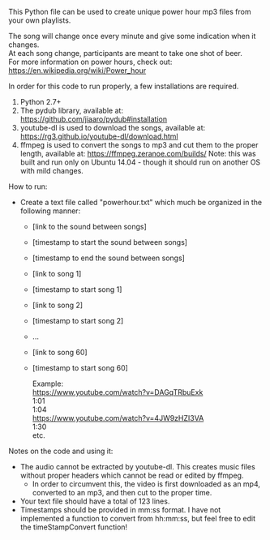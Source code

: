 This Python file can be used to create unique power hour mp3 files from your own playlists.

The song will change once every minute and give some indication when it changes. <br />
At each song change, participants are meant to take one shot of beer. <br />
For more information on power hours, check out: https://en.wikipedia.org/wiki/Power_hour <br />

In order for this code to run properly, a few installations are required.
  1. Python 2.7+
  2. The pydub library, available at: https://github.com/jiaaro/pydub#installation
  3. youtube-dl is used to download the songs, available at: https://rg3.github.io/youtube-dl/download.html
  4. ffmpeg is used to convert the songs to mp3 and cut them to the proper length, available at: https://ffmpeg.zeranoe.com/builds/
Note: this was built and run only on Ubuntu 14.04 - though it should run on another OS with mild changes.

How to run:
  - Create a text file called "powerhour.txt" which much be organized in the following manner:
    * [link to the sound between songs]
    * [timestamp to start the sound between songs]
    * [timestamp to end the sound between songs]
    * [link to song 1]
    * [timestamp to start song 1]
    * [link to song 2]
    * [timestamp to start song 2]
    * ...
    * [link to song 60]
    * [timestamp to start song 60]
    
      Example: <br />
        https://www.youtube.com/watch?v=DAGqTRbuExk <br />
        1:01 <br />
        1:04 <br />
        https://www.youtube.com/watch?v=4JW9zHZI3VA <br />
        1:30 <br />
        etc. <br />
      
Notes on the code and using it:
  - The audio cannot be extracted by youtube-dl. This creates music files without proper headers which cannot be read or edited by ffmpeg.
    - In order to circumvent this, the video is first downloaded as an mp4, converted to an mp3, and then cut to the proper time.
  - Your text file should have a total of 123 lines.
  - Timestamps should be provided in mm:ss format. I have not implemented a function to convert from hh:mm:ss, but feel free to edit the timeStampConvert function!
